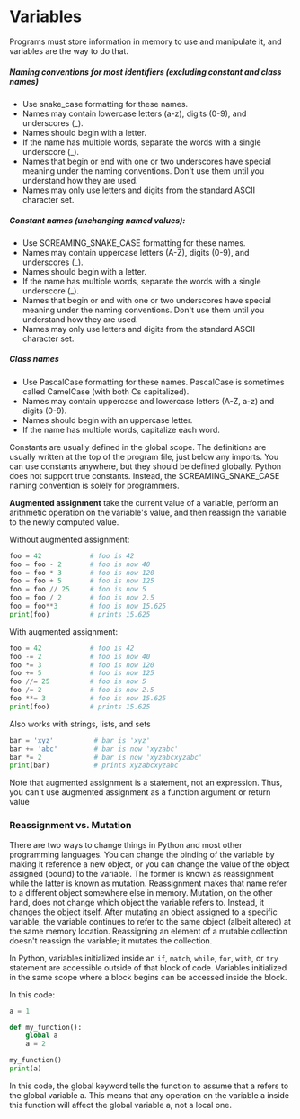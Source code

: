 # Variables

Programs must store information in memory to use and manipulate it, 
and variables are the way to do that.

##### Naming conventions for most identifiers (excluding constant and class names)

* Use snake_case formatting for these names.
* Names may contain lowercase letters (a-z), digits (0-9), and underscores (_).
* Names should begin with a letter.
* If the name has multiple words, separate the words with a single underscore (_).
* Names that begin or end with one or two underscores have special meaning under the naming conventions. Don't use them until you understand how they are used.
* Names may only use letters and digits from the standard ASCII character set.

##### Constant names (unchanging named values):

* Use SCREAMING_SNAKE_CASE formatting for these names.
* Names may contain uppercase letters (A-Z), digits (0-9), and underscores (_).
* Names should begin with a letter.
* If the name has multiple words, separate the words with a single underscore (_).
* Names that begin or end with one or two underscores have special meaning under the naming conventions. Don't use them until you understand how they are used.
* Names may only use letters and digits from the standard ASCII character set.

##### Class names

* Use PascalCase formatting for these names. PascalCase is sometimes called CamelCase (with both Cs capitalized).
* Names may contain uppercase and lowercase letters (A-Z, a-z) and digits (0-9).
* Names should begin with an uppercase letter.
* If the name has multiple words, capitalize each word.

Constants are usually defined in the global scope. The definitions are usually written at 
the top of the program file, just below any imports. You can use constants anywhere, but 
they should be defined globally. Python does not support true constants. Instead, the 
SCREAMING_SNAKE_CASE naming convention is solely for programmers. 

**Augmented assignment** take the current value of a variable, perform an arithmetic 
operation on the variable's value, and then reassign the variable to the newly computed 
value.

Without augmented assignment:
```python 
foo = 42            # foo is 42
foo = foo - 2       # foo is now 40
foo = foo * 3       # foo is now 120
foo = foo + 5       # foo is now 125
foo = foo // 25     # foo is now 5
foo = foo / 2       # foo is now 2.5
foo = foo**3        # foo is now 15.625
print(foo)          # prints 15.625
```

With augmented assignment:

```python
foo = 42            # foo is 42
foo -= 2            # foo is now 40
foo *= 3            # foo is now 120
foo += 5            # foo is now 125
foo //= 25          # foo is now 5
foo /= 2            # foo is now 2.5
foo **= 3           # foo is now 15.625
print(foo)          # prints 15.625
```

Also works with strings, lists, and sets 

```python
bar = 'xyz'          # bar is 'xyz'
bar += 'abc'         # bar is now 'xyzabc'
bar *= 2             # bar is now 'xyzabcxyzabc'
print(bar)           # prints xyzabcxyzabc
```

Note that augmented assignment is a statement, not an expression. 
Thus, you can't use augmented assignment as a function argument or return value

### Reassignment vs. Mutation

There are two ways to change things in Python and most other programming languages. 
You can change the binding of the variable by making it reference a new object, or you 
can change the value of the object assigned (bound) to the variable. The former is known 
as reassignment while the latter is known as mutation. Reassignment makes that name refer 
to a different object somewhere else in memory. Mutation, on the other hand, does not 
change which object the variable refers to. Instead, it changes the object itself. After 
mutating an object assigned to a specific variable, the variable continues to refer to the 
same object (albeit altered) at the same memory location. Reassigning an element of a mutable collection doesn't reassign the variable; it mutates the collection.


In Python, variables initialized inside an `if`, `match`, `while`, `for`, `with`, or `try` statement are accessible outside of that block of code.  Variables initialized in the same scope where a block begins can be accessed inside the block.

In this code:

```python
a = 1

def my_function():
    global a
    a = 2

my_function()
print(a)
```

In this code, the global keyword tells the function to assume that a refers to the 
global variable a. This means that any operation on the variable a inside this function 
will affect the global variable a, not a local one.